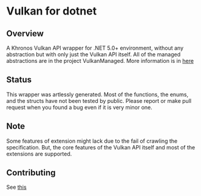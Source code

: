 Vulkan for dotnet
================

Overview
--------
A Khronos Vulkan API wrapper for .NET 5.0+ environment, without any abstraction but with only just the Vulkan API itself.
All of the managed abstractions are in the project VulkanManaged. 
More information is in [here](./VulkanManaged/README.md)

Status
------
This wrapper was artlessly generated. 
Most of the functions, the enums, and the structs have not been tested by public. 
Please report or make pull request when you found a bug even if it is very minor one.

Note
----
Some features of extension might lack due to the fail of crawling the specification. 
But, the core features of the Vulkan API itself and most of the extensions are supported.

Contributing
------------
See [this](./CONTRIBUTING.md)

